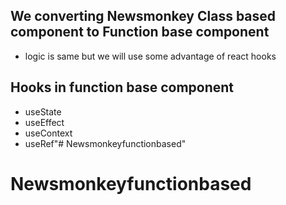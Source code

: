 ## We converting Newsmonkey Class based component to Function base component
- logic is same but we will use some advantage of react hooks

## Hooks in function base component
- useState
- useEffect
- useContext
- useRef"# Newsmonkeyfunctionbased" 
# Newsmonkeyfunctionbased
